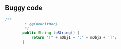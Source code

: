 ## Buggy code
```java
/**
         * {@inheritDoc}
         */
        public String toString() {
            return "[" + mObj1 + ':' + mObj2 + ']';
        }
```





